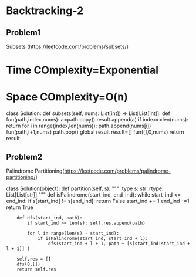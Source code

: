 # Backtracking-2

## Problem1 
Subsets (https://leetcode.com/problems/subsets/)

# Time COmplexity=Exponential
# Space COmplexity=O(n)
class Solution:
    def subsets(self, nums: List[int]) -> List[List[int]]:
        def fun(path,index,nums):
            a=path.copy()
            result.append(a)
            if index==len(nums):
                return
            for i in range(index,len(nums)):
                path.append(nums[i])
                fun(path,i+1,nums)
                path.pop()
        global result
        result=[]
        fun([],0,nums)
        return result
                
                
        

## Problem2

Palindrome Partitioning(https://leetcode.com/problems/palindrome-partitioning/)


class Solution(object):
    def partition(self, s):
        """
        :type s: str
        :rtype: List[List[str]]
        """
        def isPalindrome(start_ind, end_ind):
            while start_ind <= end_ind:
                if s[start_ind] != s[end_ind]: return False
                start_ind += 1
                end_ind -=1
            return True
        
        def dfs(start_ind, path):
            if start_ind >= len(s): self.res.append(path)
                
            for l in range(len(s) - start_ind):
                if isPalindrome(start_ind, start_ind + l):
                    dfs(start_ind + l + 1, path + [s[start_ind:start_ind + l + 1]] )
        
        self.res = []
        dfs(0,[])
        return self.res